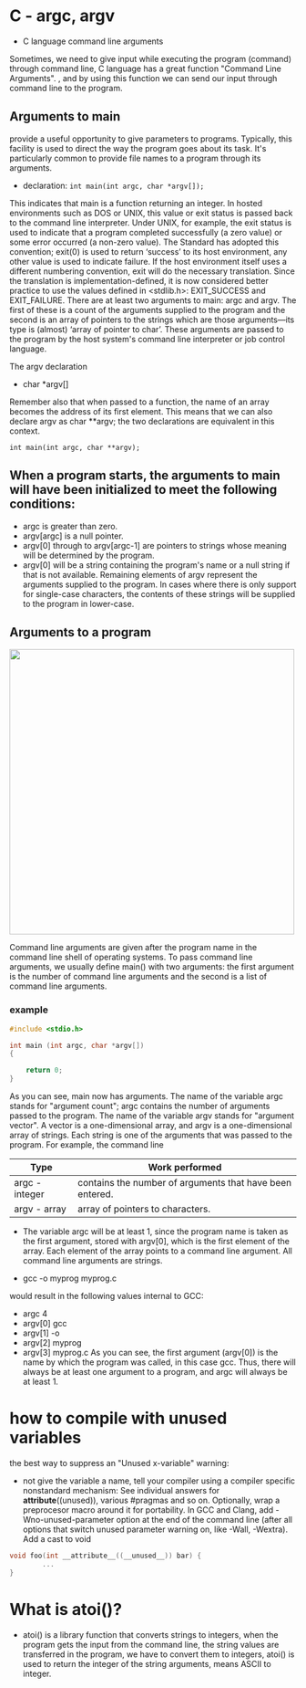# C - argc, argv
* C language command line arguments

Sometimes, we need to give input while executing the program (command) through command line, C language has a great function "Command Line Arguments". , and by using this function we can send our input through command line to the program.
## Arguments to main
provide a useful opportunity to give parameters to programs. Typically, this facility is used to direct the way the program goes about its task. It's particularly common to provide file names to a program through its arguments.

* declaration: `int main(int argc, char *argv[]);`

This indicates that main is a function returning an integer. In hosted environments such as DOS or UNIX, this value or exit status is passed back to the command line interpreter. Under UNIX, for example, the exit status is used to indicate that a program completed successfully (a zero value) or some error occurred (a non-zero value). The Standard has adopted this convention; exit(0) is used to return ‘success’ to its host environment, any other value is used to indicate failure. If the host environment itself uses a different numbering convention, exit will do the necessary translation. Since the translation is implementation-defined, it is now considered better practice to use the values defined in <stdlib.h>: EXIT_SUCCESS and EXIT_FAILURE.
There are at least two arguments to main: argc and argv. The first of these is a count of the arguments supplied to the program and the second is an array of pointers to the strings which are those arguments—its type is (almost) ‘array of pointer to char’. These arguments are passed to the program by the host system's command line interpreter or job control language.

The argv declaration

- char *argv[]

Remember also that when passed to a function, the name of an array becomes the address of its first element. This means that we can also declare argv as char **argv; the two declarations are equivalent in this context.

`int main(int argc, char **argv);`
## When a program starts, the arguments to main will have been initialized to meet the following conditions:

* argc is greater than zero.
* argv[argc] is a null pointer.
* argv[0] through to argv[argc-1] are pointers to strings whose meaning will be determined by the program.
* argv[0] will be a string containing the program's name or a null string if that is not available. Remaining elements of argv represent the arguments supplied to the program. In cases where there is only support for single-case characters, the contents of these strings will be supplied to the program in lower-case.
## Arguments to a program
<img src="https://publications.gbdirect.co.uk//c_book/figures/10.1.png" width="500"/>

Command line arguments are given after the program name in the command line shell of operating systems. To pass command line arguments, we usually define main() with two arguments: the first argument is the number of command line arguments and the second is a list of command line arguments.
### example
```c
#include <stdio.h> 

int main (int argc, char *argv[]) 
{ 

 	return 0; 
}
```
As you can see, main now has arguments. The name of the variable argc stands for "argument count"; argc contains the number of arguments passed to the program. The name of the variable argv stands for "argument vector". A vector is a one-dimensional array, and argv is a one-dimensional array of strings. Each string is one of the arguments that was passed to the program.
For example, the command line

| Type | Work performed |
| ------------ | ------------ |
| argc - integer | contains the number of arguments that have been entered.  |
| argv - array | array of pointers to characters.  |
-  The variable argc will be at least 1, since the program name is taken as the first argument, stored with argv[0], which is the first element of the array. Each element of the array points to a command line argument. All command line arguments are strings.
* gcc -o myprog myprog.c

would result in the following values internal to GCC:

- argc
	4
- argv[0]
	gcc
- argv[1]
	-o
- argv[2]
	myprog
- argv[3]
	myprog.c
As you can see, the first argument (argv[0]) is the name by which the program was called, in this case gcc. Thus, there will always be at least one argument to a program, and argc will always be at least 1.
# how to compile with unused variables
the best way to suppress an "Unused x-variable" warning:
* not give the variable a name, tell your compiler using a compiler specific nonstandard mechanism:
See individual answers for __attribute__((unused)), various #pragmas and so on. Optionally, wrap a preprocesor macro around it for portability.
In GCC and Clang, add -Wno-unused-parameter option at the end of the command line (after all options that switch unused parameter warning on, like -Wall, -Wextra).
Add a cast to void
```c
void foo(int __attribute__((__unused__)) bar) {
	    ...		    
}
```
# What is atoi()?
* atoi() is a library function that converts strings to integers, when the program gets the input from the command line, the string values are transferred in the program, we have to convert them to integers, atoi() is used to return the integer of the string arguments, means ASCII to integer.
